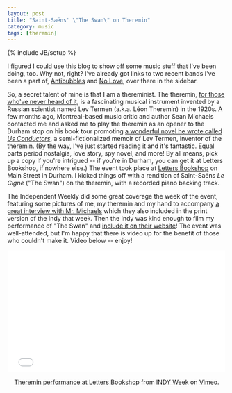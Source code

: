 ```yaml
---
layout: post
title: "Saint-Saëns' \"The Swan\" on Theremin"
category: music
tags: [theremin]
---
```

{% include JB/setup %}

I figured I could use this blog to show off some music stuff that I've been doing, too. Why not, right? I've already got links to two recent bands I've been a part of, [Antibubbles](http://antibubbles.bandcamp.com) and [No Love](http://noloveraleigh.bandcamp.com), over there in the sidebar. 

So, a secret talent of mine is that I am a thereminist. The theremin, [for those who've never heard of it][theremin-wiki], is a fascinating musical instrument invented by a Russian scientist named Lev Termen (a.k.a. Léon Theremin) in the 1920s. A few months ago, Montreal-based music critic and author Sean Michaels contacted me and asked me to play the theremin as an opener to the Durham stop on his book tour promoting [a wonderful novel he wrote called *Us Conductors*][us-conductors], a semi-fictionalized memoir of Lev Termen, inventor of the theremin. (By the way, I've just started reading it and it's fantastic. Equal parts period nostalgia, love story, spy novel, and more! By all means, pick up a copy if you're intrigued -- if you're in Durham, you can get it at Letters Bookshop, if nowhere else.) The event took place at [Letters Bookshop][letters] on Main Street in Durham. I kicked things off with a rendition of Saint-Saëns *Le Cigne* ("The Swan") on the theremin, with a recorded piano backing track.

[theremin-wiki]: http://en.wikipedia.org/wiki/Theremin
[us-conductors]: http://usconductors.byseanmichaels.com
[letters]: http://www.lettersbookshop.com

The Independent Weekly did some great coverage the week of the event, featuring some pictures of me, my theremin and my hand to accompany [a great interview with Mr. Michaels][indyweek-1] which they also included in the print version of the Indy that week. Then the Indy was kind enough to film my performance of "The Swan" and [include it on their website][indyweek-2]! The event was well-attended, but I'm happy that there is video up for the benefit of those who couldn't make it. Video below -- enjoy!

[indyweek-1]: http://www.indyweek.com/indyweek/the-theremins-story-is-stranger-than-fiction/Content?oid=4192744
[indyweek-2]: http://www.indyweek.com/artery/archives/2014/07/02/video-dave-yarwood-performs-on-the-theremin-at-sean-michaels-durham-reading

<center><iframe src="//player.vimeo.com/video/99562691" width="500" height="281" frameborder="0" webkitallowfullscreen="true" mozallowfullscreen="true" allowfullscreen="true"></iframe> <p><a href="http://vimeo.com/99562691">Theremin performance at Letters Bookshop</a> from <a href="http://vimeo.com/indyweek">INDY Week</a> on <a href="https://vimeo.com">Vimeo</a>.</p></center>